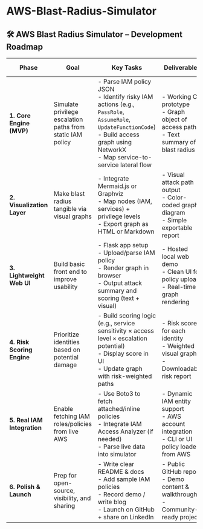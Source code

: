 # AWS-Blast-Radius-Simulator






## 🛠️ AWS Blast Radius Simulator – Development Roadmap

| Phase | Goal | Key Tasks | Deliverables | Time Estimate | Effort Estimate |
|-------|------|-----------|--------------|----------------|-----------------|
| **1. Core Engine (MVP)** | Simulate privilege escalation paths from static IAM policy | - Parse IAM policy JSON<br>- Identify risky IAM actions (e.g., `PassRole`, `AssumeRole`, `UpdateFunctionCode`)<br>- Build access graph using NetworkX<br>- Map service-to-service lateral flow | - Working CLI prototype<br>- Graph object of access paths<br>- Text summary of blast radius | 1.5 – 2 weeks | 20 – 30 hrs |
| **2. Visualization Layer** | Make blast radius tangible via visual graphs | - Integrate Mermaid.js or Graphviz<br>- Map nodes (IAM, services) + privilege levels<br>- Export graph as HTML or Markdown | - Visual attack path output<br>- Color-coded graph diagram<br>- Simple exportable report | 1 week | 10 – 15 hrs |
| **3. Lightweight Web UI** | Build basic front end to improve usability | - Flask app setup<br>- Upload/parse IAM policy<br>- Render graph in browser<br>- Output attack summary and scoring (text + visual) | - Hosted local web demo<br>- Clean UI for policy upload<br>- Real-time graph rendering | 1 – 1.5 weeks | 15 – 20 hrs |
| **4. Risk Scoring Engine** | Prioritize identities based on potential damage | - Build scoring logic (e.g., service sensitivity × access level × escalation potential)<br>- Display score in UI<br>- Update graph with risk-weighted paths | - Risk score for each identity<br>- Weighted visual graph<br>- Downloadable risk report | 1 – 1.5 weeks | 15 – 25 hrs |
| **5. Real IAM Integration** | Enable fetching IAM roles/policies from live AWS | - Use Boto3 to fetch attached/inline policies<br>- Integrate IAM Access Analyzer (if needed)<br>- Parse live data into simulator | - Dynamic IAM entity support<br>- AWS account integration<br>- CLI or UI policy loader from AWS | 2 weeks | 25 – 35 hrs |
| **6. Polish & Launch** | Prep for open-source, visibility, and sharing | - Write clear README & docs<br>- Add sample IAM policies<br>- Record demo / write blog<br>- Launch on GitHub + share on LinkedIn | - Public GitHub repo<br>- Demo content & walkthrough<br>- Community-ready project | 1 week | 10 – 12 hrs |
